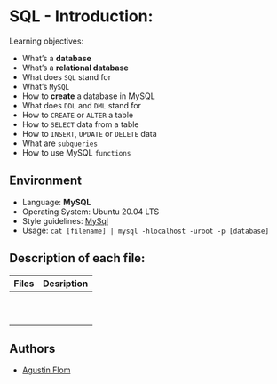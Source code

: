 # SQL - Introduction:

Learning objectives:

* What’s a **database**
* What’s a **relational database**
* What does ``SQL`` stand for
* What’s ``MySQL``
* How to **create** a database in MySQL
* What does ``DDL`` and ``DML`` stand for
* How to ``CREATE`` or ``ALTER`` a table
* How to ``SELECT`` data from a table
* How to ``INSERT``, ``UPDATE`` or ``DELETE`` data
* What are ``subqueries``
* How to use MySQL ``functions``

## Environment

* Language: **MySQL**
* Operating System: Ubuntu 20.04 LTS
* Style guidelines: [MySql](https://dev.mysql.com/doc/refman/8.0/en/sql-statements.html)
* Usage: ``cat [filename] | mysql -hlocalhost -uroot -p [database]``

## Description of each file:

| Files          |Desription
|:----------------|:-------------------------------:|
| |
| |
| |
| |
| |
| |
| |
| |
| |
| |

## Authors

* [Agustin Flom](https://github.com/agusfl)

